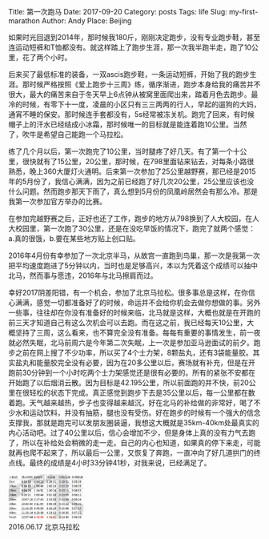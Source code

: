 Title: 第一次跑马
Date: 2017-09-20
Category: posts
Tags: life
Slug: my-first-marathon
Author: Andy
Place: Beijing

如果时光回退到2014年，那时候我180斤，刚刚决定跑步，没有专业跑步鞋，甚至连运动短裤和T恤都没有。就这样踏上了跑步生涯，那一次我半跑半走，跑了10公里，花了两个小时。

后来买了最低标准的装备，一双ascis跑步鞋，一条运动短裤，开始了我的跑步生涯。那时候严格按照《爱上跑步十三周》练，循序渐进，跑步本身给我的痛苦并不很大，最大的痛苦来自于冬天早上6点钟从被窝里面爬出来，踏着月色去跑步。最冷的时候，有零下十一度，凌晨的小区只有三三两两的行人，早起的遛狗的大妈，通宵不睡的保安。那时候连手套都没有，5s经常被冻关机。跑完了回来，有时候帽子上的汗水已经结成小冰霜，那时候唯一的目标就是能连着跑10公里。当然了，吹牛是希望自己能跑一个马拉松。

练了几个月以后，第一次跑完了10公里，当时腿疼了好几天。有了第一个十公里，很快就有了15公里，20公里，那时候，在798里面钻来钻去，对每条小路很熟悉，晚上360大厦灯火通明。后来第一次参加了25公里越野赛，那已经是2015年的5月份了，我信心满满，因为之前已经跑了好几次20公里，25公里应该也没什么问题。然而跑步那天下雨了，真么想到5月份的凤凰岭居然会有那么冷。那是我第一次参加官方举办的比赛。

在参加完越野赛之后，正好也还了工作，跑步的地方从798换到了人大校园，在人大校园里，第一次跑了30公里，还是在没吃早饭的情况下，跑完了就两个感觉：a.真的很饿，b.要在某些地方贴上创口贴。

2016年4月份有幸参加了一次北京半马，从故宫一直跑到鸟巢，那一次是我第一次把平均速度跑进了5分钟以内，当时也是足够高兴，本以为凭着这个成绩可以抽中北马，然而事与愿违，2016年与北马擦肩而过。

幸好2017阴差阳错，有一个机会，参加了北京马拉松。很多事总是这样，在你信心满满，感觉一切都准备好了的时候，命运并不会给你机会去做你想做的事。另外一些事，往往却在你没有准备好的时候来临，北马就是这样，大概也就是在开跑的前三天才知道自己有这么次机会可以去跑。而在这之前，我已经每天10公里，大概坚持了三周，这么看来，也不算完全没有准备。每每有重要的事情发生，前一夜就必然失眠，北马前周六是今年第二次失眠，上一次是参加亚马逊面试的前夕。跑步之前在网上搜了不少功率，所以买了4个士力架，8颗盐丸，还有3袋能量胶。其实盐丸和能量胶完全没有必要，因为在20多公里以后，赛场就有补充，但是在开跑前30分钟到一个小时吃两个士力架感觉还是很有必要的。所有的紧张不安都在开始跑了以后烟消云散。因为目标是42.195公里，所以前面跑的并不快，前20公里在很轻松的状态下完成。真正感觉到跑步下去是35公里以后，每一公里都在数着跑。天气越来越热，步子也变得越来越沉，好在北马的补给做的非常好，喝了不少水和运动饮料，并没有抽筋，腿也没有受伤。好在跑步的时候有一个强大的信念支撑我，那就是跑完可以发朋友圈装逼，我想这大概就是35km-40km处最真实的内心活动吧。过了40公里以后，信心会增加不少，但是身体上真的没有力气去跑了，所以在补给处会稍微的走一走。自己的内心也知道，如果真的停下来走，可能就再也爬不起来了，所以最后一公里，又恢复了奔跑，一直冲向了好几道拱门的终点线。最终的成绩是4小时33分钟41秒，对我来说，已经满足了。

<div class="figure"> 
    <img src="/static/images/first_marathon_transcript.jpg" alt="babies"  width="30%" class="carousel-inner  img-rounded img-responsive center-block"/>
    <div class="caption">2016.06.17 北京马拉松</div>
</div>
